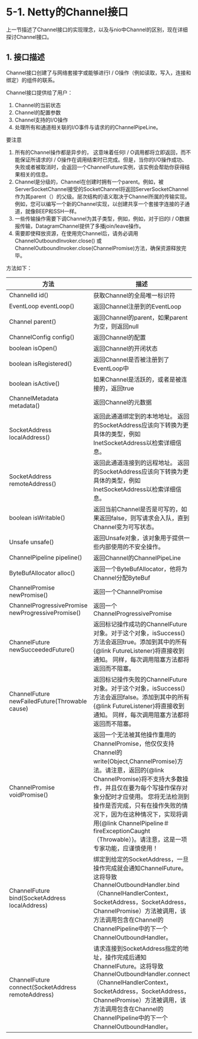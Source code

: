 # 5-1. Netty的Channel接口

上一节描述了Channel接口的实现理念，以及与nio中Channel的区别，现在详细探讨Channel接口。

## 1. 接口描述

Channel接口创建了与网络套接字或能够进行I / O操作（例如读取，写入，连接和绑定）的组件的联系。

Channel接口提供给了用户：

1. Channel的当前状态
2. Channel的配置参数
3. Channel支持的I/O操作
4. 处理所有和通道相关联的I/O事件与请求的的ChannelPipeLine。

要注意

1. 所有的Channel操作都是异步的， 这意味着任何I / O调用都将立即返回，而不能保证所请求的I / O操作在调用结束时已完成。但是，当你的I/O操作成功、失败或者被取消时，会返回一个ChannelFuture实例，该实例会帮助你获得结果相关的信息。
2. Channel是分级的，Channel在创建时拥有一个parent。例如，被ServerSocketChannel接受的SocketChannel将返回ServerSocketChannel作为其parent（）的父级。层次结构的语义取决于Channel所属的传输实现。 例如，您可以编写一个新的Channel实现，以创建共享一个套接字连接的子通道，就像BEEP和SSH一样。
3. 一些传输操作需要下调Channel为其子类型，例如，例如，对于旧的I / O数据报传输，DatagramChannel提供了多播join/leave操作。
4. 需要即使释放资源，在使用完Channel后，请务必调用 ChannelOutboundInvoker.close() 或 ChannelOutboundInvoker.close(ChannelPromise)方法，确保资源释放完毕。

方法如下：

方法|描述
---|---
ChannelId id()|获取Channel的全局唯一标识符
EventLoop eventLoop()|返回Channel注册到的EventLoop
Channel parent()|返回Channel的parent，如果parent为空，则返回null
ChannelConfig config()|返回Channel的配置
boolean isOpen()|返回Channel的开闭状态
boolean isRegistered()|返回Channel是否被注册到了EventLoop中
boolean isActive()|如果Channel是活跃的，或者是被连接的，返回true
ChannelMetadata metadata()|返回Channel的元数据
SocketAddress localAddress()|返回此通道绑定到的本地地址。 返回的SocketAddress应该向下转换为更具体的类型，例如InetSocketAddress以检索详细信息。
SocketAddress remoteAddress()|返回此通道连接到的远程地址。 返回的SocketAddress应该向下转换为更具体的类型，例如InetSocketAddress以检索详细信息。
boolean isWritable()|返回当前Channel是否是可写的，如果返回false，则写请求会入队，直到Channel变为可写状态。
Unsafe unsafe()|返回Unsafe对象，该对象用于提供一些内部使用的不安全操作。
ChannelPipeline pipeline()|返回Channel的ChannelPipeLine
ByteBufAllocator alloc()|返回一个ByteBufAllocator，他将为Channel分配ByteBuf
ChannelPromise newPromise()| 返回一个ChannelPromise
ChannelProgressivePromise newProgressivePromise()|返回一个ChannelProgressivePromise
ChannelFuture newSucceededFuture()|返回标记操作成功的ChannelFuture对象。对于这个对象，isSuccess()方法会返回true。添加到其中的所有{@link FutureListener}将直接收到通知。 同样，每次调用阻塞方法都将返回而不阻塞。
ChannelFuture newFailedFuture(Throwable cause)|返回标记操作失败的ChannelFuture对象。对于这个对象，isSuccess()方法会返回false。添加到其中的所有{@link FutureListener}将直接收到通知。 同样，每次调用阻塞方法都将返回而不阻塞。
ChannelPromise voidPromise()| 返回一个无法被其他操作重用的ChannelPromise，他仅仅支持Channel的write(Object,ChannelPromise)方法。请注意，返回的{@link ChannelPromise}将不支持大多数操作，并且仅在要为每个写操作保存对象分配时才应使用。 您将无法检测到操作是否完成，只有在操作失败的情况下，因为在这种情况下，实现将调用{@link ChannelPipeline＃fireExceptionCaught（Throwable）}。请注意，这是一项专家功能，应谨慎使用！
ChannelFuture bind(SocketAddress localAddress)|绑定到给定的SocketAddress，一旦操作完成就会通知ChannelFuture。这将导致ChannelOutboundHandler.bind（ChannelHandlerContext，SocketAddress，SocketAddress，ChannelPromise）方法被调用，该方法调用包含在Channel的ChannelPipeline中的下一个ChannelOutboundHandler。
ChannelFuture connect(SocketAddress remoteAddress)| 请求连接到SocketAddress指定的地址，操作完成后通知ChannelFuture。这将导致ChannelOutboundHandler.connect（ChannelHandlerContext，SocketAddress，SocketAddress，ChannelPromise）方法被调用，该方法调用包含在Channel的ChannelPipeline中的下一个ChannelOutboundHandler。
